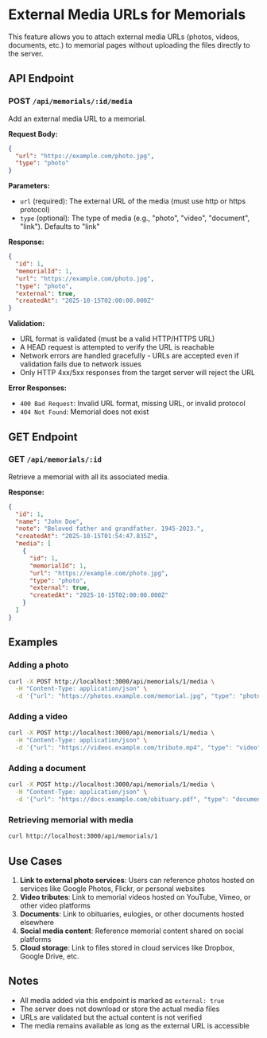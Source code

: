 # External Media URLs for Memorials

This feature allows you to attach external media URLs (photos, videos, documents, etc.) to memorial pages without uploading the files directly to the server.

## API Endpoint

### POST `/api/memorials/:id/media`

Add an external media URL to a memorial.

**Request Body:**
```json
{
  "url": "https://example.com/photo.jpg",
  "type": "photo"
}
```

**Parameters:**
- `url` (required): The external URL of the media (must use http or https protocol)
- `type` (optional): The type of media (e.g., "photo", "video", "document", "link"). Defaults to "link"

**Response:**
```json
{
  "id": 1,
  "memorialId": 1,
  "url": "https://example.com/photo.jpg",
  "type": "photo",
  "external": true,
  "createdAt": "2025-10-15T02:00:00.000Z"
}
```

**Validation:**
- URL format is validated (must be a valid HTTP/HTTPS URL)
- A HEAD request is attempted to verify the URL is reachable
- Network errors are handled gracefully - URLs are accepted even if validation fails due to network issues
- Only HTTP 4xx/5xx responses from the target server will reject the URL

**Error Responses:**
- `400 Bad Request`: Invalid URL format, missing URL, or invalid protocol
- `404 Not Found`: Memorial does not exist

## GET Endpoint

### GET `/api/memorials/:id`

Retrieve a memorial with all its associated media.

**Response:**
```json
{
  "id": 1,
  "name": "John Doe",
  "note": "Beloved father and grandfather. 1945-2023.",
  "createdAt": "2025-10-15T01:54:47.835Z",
  "media": [
    {
      "id": 1,
      "memorialId": 1,
      "url": "https://example.com/photo.jpg",
      "type": "photo",
      "external": true,
      "createdAt": "2025-10-15T02:00:00.000Z"
    }
  ]
}
```

## Examples

### Adding a photo
```bash
curl -X POST http://localhost:3000/api/memorials/1/media \
  -H "Content-Type: application/json" \
  -d '{"url": "https://photos.example.com/memorial.jpg", "type": "photo"}'
```

### Adding a video
```bash
curl -X POST http://localhost:3000/api/memorials/1/media \
  -H "Content-Type: application/json" \
  -d '{"url": "https://videos.example.com/tribute.mp4", "type": "video"}'
```

### Adding a document
```bash
curl -X POST http://localhost:3000/api/memorials/1/media \
  -H "Content-Type: application/json" \
  -d '{"url": "https://docs.example.com/obituary.pdf", "type": "document"}'
```

### Retrieving memorial with media
```bash
curl http://localhost:3000/api/memorials/1
```

## Use Cases

1. **Link to external photo services**: Users can reference photos hosted on services like Google Photos, Flickr, or personal websites
2. **Video tributes**: Link to memorial videos hosted on YouTube, Vimeo, or other video platforms
3. **Documents**: Link to obituaries, eulogies, or other documents hosted elsewhere
4. **Social media content**: Reference memorial content shared on social platforms
5. **Cloud storage**: Link to files stored in cloud services like Dropbox, Google Drive, etc.

## Notes

- All media added via this endpoint is marked as `external: true`
- The server does not download or store the actual media files
- URLs are validated but the actual content is not verified
- The media remains available as long as the external URL is accessible
